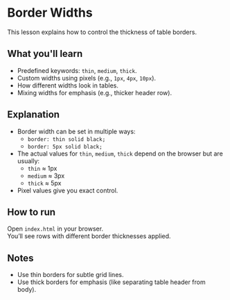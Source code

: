 # Border Widths

This lesson explains how to control the thickness of table borders.

## What you'll learn

- Predefined keywords: `thin`, `medium`, `thick`.
- Custom widths using pixels (e.g., `1px`, `4px`, `10px`).
- How different widths look in tables.
- Mixing widths for emphasis (e.g., thicker header row).

## Explanation

- Border width can be set in multiple ways:
  - `border: thin solid black;`
  - `border: 5px solid black;`
- The actual values for `thin`, `medium`, `thick` depend on the browser but are usually:
  - `thin` ≈ 1px
  - `medium` ≈ 3px
  - `thick` ≈ 5px
- Pixel values give you exact control.

## How to run

Open `index.html` in your browser.  
You’ll see rows with different border thicknesses applied.

## Notes

- Use thin borders for subtle grid lines.
- Use thick borders for emphasis (like separating table header from body).
